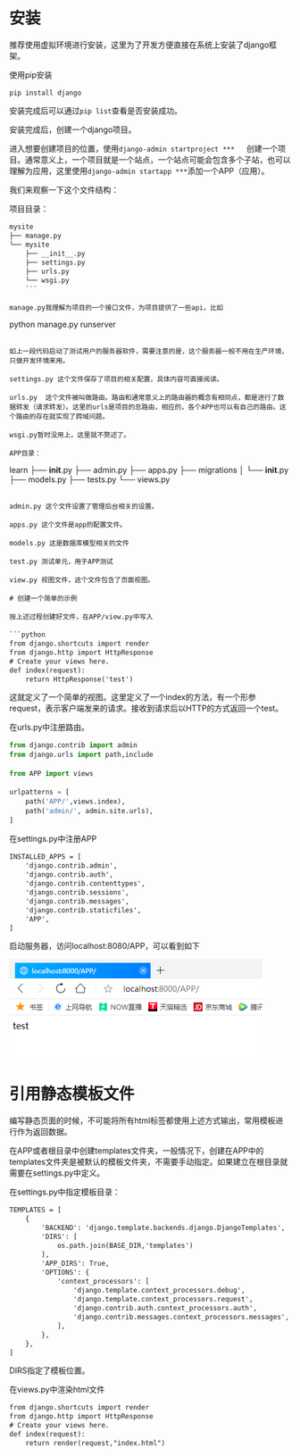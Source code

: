 # 安装

推荐使用虚拟环境进行安装，这里为了开发方便直接在系统上安装了django框架。

使用pip安装

```
pip install django
```

安装完成后可以通过```pip list```查看是否安装成功。

安装完成后，创建一个django项目。

进入想要创建项目的位置，使用```django-admin startproject ***   ```创建一个项目。通常意义上，一个项目就是一个站点，一个站点可能会包含多个子站，也可以理解为应用，这里使用```django-admin startapp ***```添加一个APP（应用）。

我们来观察一下这个文件结构：

项目目录：

```
mysite
├── manage.py
└── mysite
    ├── __init__.py
    ├── settings.py
    ├── urls.py
    └── wsgi.py
    ```

manage.py我理解为项目的一个接口文件，为项目提供了一些api，比如

``` 
python manage.py runserver
```

如上一段代码启动了测试用户的服务器软件，需要注意的是，这个服务器一般不用在生产环境，只做开发环境来用。

settings.py 这个文件保存了项目的相关配置，具体内容可直接阅读。

urls.py  这个文件被叫做路由。路由和通常意义上的路由器的概念有相同点，都是进行了数据转发（请求转发）。这里的urls是项目的总路由，相应的，各个APP也可以有自己的路由。这个路由的存在就实现了跨域问题。

wsgi.py暂时没用上，这里就不赘述了。

APP目录：

```
learn
├── __init__.py
├── admin.py
├── apps.py
├── migrations
│   └── __init__.py
├── models.py
├── tests.py
└── views.py
```

admin.py 这个文件设置了管理后台相关的设置。

apps.py 这个文件是app的配置文件。

models.py 这是数据库模型相关的文件

test.py 测试单元，用于APP测试

view.py 视图文件，这个文件包含了页面视图。

# 创建一个简单的示例

按上述过程创建好文件，在APP/view.py中写入

```python
from django.shortcuts import render
from django.http import HttpResponse
# Create your views here.
def index(request):
    return HttpResponse('test')
```

这就定义了一个简单的视图。这里定义了一个index的方法，有一个形参request，表示客户端发来的请求。接收到请求后以HTTP的方式返回一个test。

在urls.py中注册路由。

```python
from django.contrib import admin
from django.urls import path,include

from APP import views

urlpatterns = [
    path('APP/',views.index),
    path('admin/', admin.site.urls),
]
```

在settings.py中注册APP

```
INSTALLED_APPS = [
    'django.contrib.admin',
    'django.contrib.auth',
    'django.contrib.contenttypes',
    'django.contrib.sessions',
    'django.contrib.messages',
    'django.contrib.staticfiles',
    'APP',
]
```

启动服务器，访问localhost:8080/APP，可以看到如下

![1.png](.\img\1.png)


# 引用静态模板文件

编写静态页面的时候，不可能将所有html标签都使用上述方式输出，常用模板进行作为返回数据。

在APP或者根目录中创建templates文件夹，一般情况下，创建在APP中的templates文件夹是被默认的模板文件夹，不需要手动指定。如果建立在根目录就需要在settings.py中定义。

在settings.py中指定模板目录：

```
TEMPLATES = [
    {
        'BACKEND': 'django.template.backends.django.DjangoTemplates',
        'DIRS': [
            os.path.join(BASE_DIR,'templates')
        ],
        'APP_DIRS': True,
        'OPTIONS': {
            'context_processors': [
                'django.template.context_processors.debug',
                'django.template.context_processors.request',
                'django.contrib.auth.context_processors.auth',
                'django.contrib.messages.context_processors.messages',
            ],
        },
    },
]
```
DIRS指定了模板位置。

在views.py中渲染html文件

```
from django.shortcuts import render
from django.http import HttpResponse
# Create your views here.
def index(request):
    return render(request,"index.html")
```